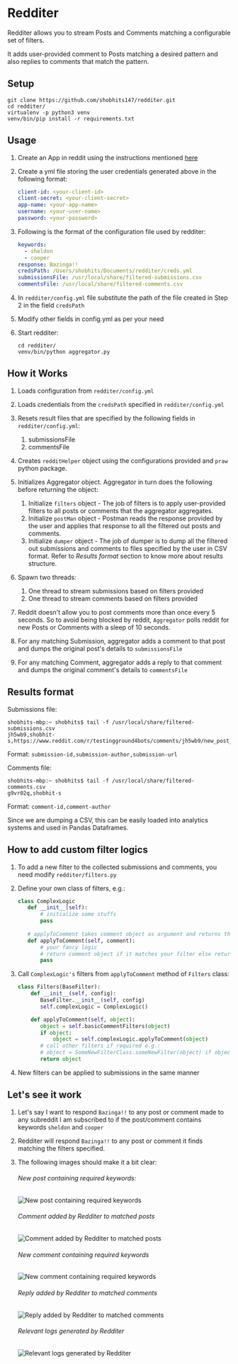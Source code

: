 Redditer
======

Redditer allows you to stream Posts and Comments matching a configurable set of filters.

It adds user-provided comment to Posts matching a desired pattern and also replies to comments that match the pattern.

## Setup
```shell
git clone https://github.com/shobhits147/redditer.git
cd redditer/
virtualenv -p python3 venv
venv/bin/pip install -r requirements.txt
```

## Usage

1. Create an App in reddit using the instructions mentioned [here](https://github.com/reddit-archive/reddit/wiki/OAuth2-Quick-Start-Example#first-steps)

2. Create a yml file storing the user credentials generated above in the following format:
    ```yaml
    client-id: <your-client-id>
    client-secret: <your-client-secret>
    app-name: <your-app-name>
    username: <your-user-name>
    password: <your-password>
    ```

3. Following is the format of the configuration file used by redditer:
    ```yaml
    keywords:
      - sheldon
      - cooper
    response: Bazinga!!
    credsPath: /Users/shobhits/Documents/redditer/creds.yml
    submissionsFile: /usr/local/share/filtered-submissions.csv
    commentsFile: /usr/local/share/filtered-comments.csv
    ```

4. In `redditer/config.yml` file substitute the path of the file created in Step 2 in the field `credsPath`

5. Modify other fields in config.yml as per your need

6. Start redditer:
    ```shell
    cd redditer/
    venv/bin/python aggregator.py
    ```
    
    
## How it Works

1. Loads configuration from `redditer/config.yml`

2. Loads credentials from the `credsPath` specified in `redditer/config.yml`

3. Resets result files that are specified by the following fields in `redditer/config.yml`:
    1. submissionsFile
    2. commentsFile

4. Creates `redditHelper` object using the configurations provided and `praw` python package.

5. Initializes Aggregator object. Aggregator in turn does the following before returning the object:
    1. Initialize `filters` object - The job of filters is to apply user-provided filters to all posts or comments that the aggregator aggregates.
    2. Initialize `postMan` object - Postman reads the response provided by the user and applies that response to all the filtered out posts and comments.
    3. Initialize `dumper` object - The job of dumper is to dump all the filtered out submissions and comments to files specified by the user in CSV format. Refer to *Results format* section to know more about results structure.
    
6. Spawn two threads:
    1. One thread to stream submissions based on filters provided
    2. One thread to stream comments based on filters provided
    
7. Reddit doesn't allow you to post comments more than once every 5 seconds. So to avoid being blocked by reddit, `Aggregator` polls reddit for new Posts or Comments with a sleep of 10 seconds.

8. For any matching Submission, aggregator adds a comment to that post and dumps the original post's details to `submissionsFile`

9. For any matching Comment, aggregator adds a reply to that comment and dumps the original comment's details to `commentsFile`

## Results format

Submissions file:
```csv
shobhits-mbp:~ shobhits$ tail -f /usr/local/share/filtered-submissions.csv
jh5wb9,shobhit-s,https://www.reddit.com/r/testingground4bots/comments/jh5wb9/new_post_24/
```
Format: `submission-id,submission-author,submission-url`


Comments file:
```csv
shobhits-mbp:~ shobhits$ tail -f /usr/local/share/filtered-comments.csv
g9vr02q,shobhit-s
```
Format: `comment-id,comment-author`


Since we are dumping a CSV, this can be easily loaded into analytics systems and used in Pandas Dataframes.

## How to add custom filter logics

1. To add a new filter to the collected submissions and comments, you need modify `redditer/filters.py`

2. Define your own class of filters, e.g.:
    ```python
    class ComplexLogic
       def __init__(self):
           # initialize some stuffs
           pass
       
       # applyToComment takes comment object as argument and returns the modified comment object
       def applyToComment(self, comment):
           # your fancy logic
           # return comment object if it matches your filter else return None
           pass
    ```
    
3. Call `ComplexLogic's` filters from `applyToComment` method of `Filters` class:
    ```python
    class Filters(BaseFilter):
        def __init__(self, config):
           BaseFilter.__init__(self, config)
           self.complexLogic = ComplexLogic()
    
        def applyToComment(self, object):
           object = self.basicCommentFilters(object)
           if object:
               object = self.complexLogic.applyToComment(object)
           # call other filters if required e.g.:
           # object = SomeNewFilterClass.someNewFilter(object) if object is not None else None
           return object
    ```
4. New filters can be applied to submissions in the same manner

## Let's see it work

1. Let's say I want to respond `Bazinga!!` to any post or comment made to any subreddit I am subscribed to if the post/comment contains keywords `sheldon` and `cooper`

2. Redditer will respond `Bazinga!!` to any post or comment it finds matching the filters specified.

3. The following images should make it a bit clear:
    ###### New post containing required keywords:
    ![New post containing required keywords](https://github.com/shobhits147/redditer/blob/final-touches/images/new_post.png?raw=true)
    
    ###### Comment added by Redditer to matched posts
    ![Comment added by Redditer to matched posts](https://github.com/shobhits147/redditer/blob/final-touches/images/new_post_with_comment.png?raw=true)
    
    ###### New comment containing required keywords
    ![New comment containing required keywords](https://github.com/shobhits147/redditer/blob/final-touches/images/new_comment.png?raw=true)
    
    ###### Reply added by Redditer to matched comments
    ![Reply added by Redditer to matched comments](https://github.com/shobhits147/redditer/blob/final-touches/images/new_comment_with_reply.png?raw=true)
    
    ###### Relevant logs generated by Redditer
    ![Relevant logs generated by Redditer](https://github.com/shobhits147/redditer/blob/final-touches/images/command_line_logs.png?raw=true)